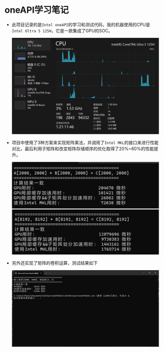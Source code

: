 # oneAPI学习笔记
- 此项目记录的是`Intel oneAPI`的学习和测试代码，我的机器使用的CPU是`Intel Ultra 5 125H`，它是一款集成了GPU的SOC。

  <img src=".\img\machine.png" alt="machine" style="zoom:50%;" />

- 项目中使用了3种方案来实现矩阵乘法，并调用了`Intel MKL`的接口来进行性能对比，最后利用子矩阵和改变矩阵存储顺序的优化取得了20%~60%的性能提升。

  <img src=".\img\small_matrixmulti.png" alt="small_matrixmulti" style="zoom:50%;" />

  <img src=".\img\big_matrixmulti.png" alt="big_matrixmulti" style="zoom:50%;" />

- 另外还实现了矩阵的卷积运算，测试结果如下

  <img src=".\img\matrixconv.png" alt="matrixconv" style="zoom:50%;" />
